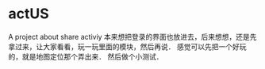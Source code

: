 # actUS
A project about share activiy
本来想把登录的界面也放进去，后来想想，还是先拿过来，让大家看看，玩一玩里面的模块，然后再说．
感觉可以先把一个好玩的，就是地图定位那个弄出来．
然后做个小测试．
